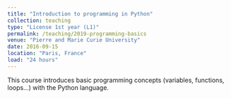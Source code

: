 ```yaml
---
title: "Introduction to programming in Python"
collection: teaching
type: "License 1st year (L1)"
permalink: /teaching/2019-programming-basics
venue: "Pierre and Marie Curie University"
date: 2016-09-15
location: "Paris, France"
load: "24 hours"
---
```


This course introduces basic programming concepts (variables, functions, loops...) with the Python language. 
